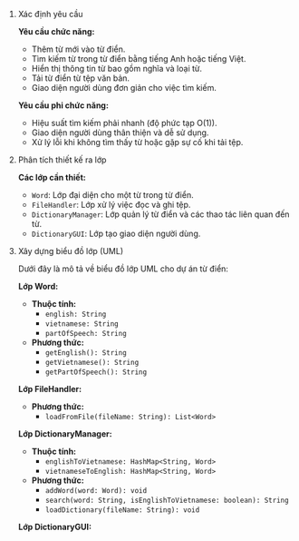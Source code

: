 1. Xác định yêu cầu

   **Yêu cầu chức năng:**
   - Thêm từ mới vào từ điển.
   - Tìm kiếm từ trong từ điển bằng tiếng Anh hoặc tiếng Việt.
   - Hiển thị thông tin từ bao gồm nghĩa và loại từ.
   - Tải từ điển từ tệp văn bản.
   - Giao diện người dùng đơn giản cho việc tìm kiếm.

   **Yêu cầu phi chức năng:**
   - Hiệu suất tìm kiếm phải nhanh (độ phức tạp O(1)).
   - Giao diện người dùng thân thiện và dễ sử dụng.
   - Xử lý lỗi khi không tìm thấy từ hoặc gặp sự cố khi tải tệp.

2. Phân tích thiết kế ra lớp

   **Các lớp cần thiết:**
   - `Word`: Lớp đại diện cho một từ trong từ điển.
   - `FileHandler`: Lớp xử lý việc đọc và ghi tệp.
   - `DictionaryManager`: Lớp quản lý từ điển và các thao tác liên quan đến từ.
   - `DictionaryGUI`: Lớp tạo giao diện người dùng.

3. Xây dựng biểu đồ lớp (UML)

   Dưới đây là mô tả về biểu đồ lớp UML cho dự án từ điển:

   **Lớp Word:**
   - **Thuộc tính:**
     - `english: String`
     - `vietnamese: String`
     - `partOfSpeech: String`
   - **Phương thức:**
     - `getEnglish(): String`
     - `getVietnamese(): String`
     - `getPartOfSpeech(): String`

   **Lớp FileHandler:**
   - **Phương thức:**
     - `loadFromFile(fileName: String): List<Word>`

   **Lớp DictionaryManager:**
   - **Thuộc tính:**
     - `englishToVietnamese: HashMap<String, Word>`
     - `vietnameseToEnglish: HashMap<String, Word>`
   - **Phương thức:**
     - `addWord(word: Word): void`
     - `search(word: String, isEnglishToVietnamese: boolean): String`
     - `loadDictionary(fileName: String): void`

   **Lớp DictionaryGUI:**
